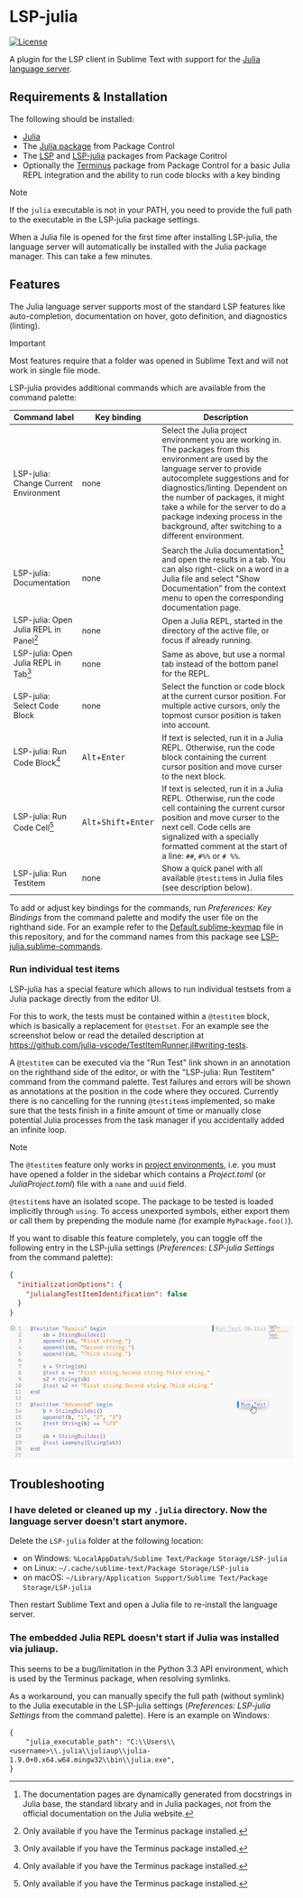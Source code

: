 # LSP-julia

[![License](https://img.shields.io/github/license/sublimelsp/LSP-julia)](https://github.com/sublimelsp/LSP-julia/blob/master/LICENSE)

A plugin for the LSP client in Sublime Text with support for the [Julia language server](https://github.com/julia-vscode/LanguageServer.jl).


## Requirements & Installation

The following should be installed:

* [Julia](https://julialang.org/)
* The [Julia package](https://packagecontrol.io/packages/Julia) from Package Control
* The [LSP](https://packagecontrol.io/packages/LSP) and [LSP-julia](https://packagecontrol.io/packages/LSP-julia) packages from Package Control
* Optionally the [Terminus](https://packagecontrol.io/packages/Terminus) package from Package Control for a basic Julia REPL integration and the ability to run code blocks with a key binding

> [!NOTE]
> If the `julia` executable is not in your PATH, you need to provide the full path to the executable in the LSP-julia package settings.

When a Julia file is opened for the first time after installing LSP-julia, the language server will automatically be installed with the Julia package manager. This can take a few minutes.


## Features

The Julia language server supports most of the standard LSP features like auto-completion, documentation on hover, goto definition, and diagnostics (linting).

> [!IMPORTANT]
> Most features require that a folder was opened in Sublime Text and will not work in single file mode.

LSP-julia provides additional commands which are available from the command palette:

| Command label | Key binding | Description |
| ------------- | ----------- | ----------- |
| LSP-julia: Change Current Environment | none | Select the Julia project environment you are working in. The packages from this environment are used by the language server to provide autocomplete suggestions and for diagnostics/linting. Dependent on the number of packages, it might take a while for the server to do a package indexing process in the background, after switching to a different environment. |
| LSP-julia: Documentation | none | Search the Julia documentation[^1] and open the results in a tab. You can also right-click on a word in a Julia file and select "Show Documentation" from the context menu to open the corresponding documentation page. |
| LSP-julia: Open Julia REPL in Panel[^2] | none | Open a Julia REPL, started in the directory of the active file, or focus if already running. |
| LSP-julia: Open Julia REPL in Tab[^2] | none | Same as above, but use a normal tab instead of the bottom panel for the REPL. |
| LSP-julia: Select Code Block | none | Select the function or code block at the current cursor position. For multiple active cursors, only the topmost cursor position is taken into account. |
| LSP-julia: Run Code Block[^2] | <kbd>Alt</kbd>+<kbd>Enter</kbd> | If text is selected, run it in a Julia REPL. Otherwise, run the code block containing the current cursor position and move curser to the next block. |
| LSP-julia: Run Code Cell[^2] | <kbd>Alt</kbd>+<kbd>Shift</kbd>+<kbd>Enter</kbd> | If text is selected, run it in a Julia REPL. Otherwise, run the code cell containing the current cursor position and move curser to the next cell. Code cells are signalized with a specially formatted comment at the start of a line: `##`, `#%%` or `# %%`. |
| LSP-julia: Run Testitem | none | Show a quick panel with all available `@testitem`s in Julia files (see description below). |

[^1]: The documentation pages are dynamically generated from docstrings in Julia base, the standard library and in Julia packages, not from the official documentation on the Julia website.
[^2]: Only available if you have the Terminus package installed.

To add or adjust key bindings for the commands, run *Preferences: Key Bindings* from the command palette and modify the user file on the righthand side.
For an example refer to the [Default.sublime-keymap](Default.sublime-keymap) file in this repository, and for the command names from this package see [LSP-julia.sublime-commands](LSP-julia.sublime-commands).

### Run individual test items

LSP-julia has a special feature which allows to run individual testsets from a Julia package directly from the editor UI.

For this to work, the tests must be contained within a `@testitem` block, which is basically a replacement for `@testset`.
For an example see the screenshot below or read the detailed description at https://github.com/julia-vscode/TestItemRunner.jl#writing-tests.

A `@testitem` can be executed via the "Run Test" link shown in an annotation on the righthand side of the editor, or with the "LSP-julia: Run Testitem" command from the command palette.
Test failures and errors will be shown as annotations at the position in the code where they occured.
Currently there is no cancelling for the running `@testitem`s implemented, so make sure that the tests finish in a finite amount of time or manually close potential Julia processes from the task manager if you accidentally added an infinite loop.

> [!NOTE]
> The `@testitem` feature only works in [project environments](https://docs.julialang.org/en/v1/manual/code-loading/#Project-environments), i.e. you must have opened a folder in the sidebar which contains a *Project.toml* (or *JuliaProject.toml*) file with a `name` and `uuid` field.
>
> `@testitem`s have an isolated scope. The package to be tested is loaded implicitly through `using`. To access unexported symbols, either export them or call them by prepending the module name (for example `MyPackage.foo()`).

If you want to disable this feature completely, you can toggle off the following entry in the LSP-julia settings (*Preferences: LSP-julia Settings* from the command palette):
```json
{
  "initializationOptions": {
    "julialangTestItemIdentification": false
  }
}
```

![Testitem preview](img/testitem.png)


## Troubleshooting

### I have deleted or cleaned up my `.julia` directory. Now the language server doesn't start anymore.

Delete the `LSP-julia` folder at the following location:
* on Windows: `%LocalAppData%/Sublime Text/Package Storage/LSP-julia`
* on Linux: `~/.cache/sublime-text/Package Storage/LSP-julia`
* on macOS: `~/Library/Application Support/Sublime Text/Package Storage/LSP-julia`

Then restart Sublime Text and open a Julia file to re-install the language server.

### The embedded Julia REPL doesn't start if Julia was installed via juliaup.

This seems to be a bug/limitation in the Python 3.3 API environment, which is used by the Terminus package, when resolving symlinks.

As a workaround, you can manually specify the full path (without symlink) to the Julia executable in the LSP-julia settings (*Preferences: LSP-julia Settings* from the command palette).
Here is an example on Windows:

```jsonc
{
    "julia_executable_path": "C:\\Users\\<username>\\.julia\\juliaup\\julia-1.9.0+0.x64.w64.mingw32\\bin\\julia.exe",
}
```
